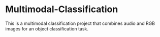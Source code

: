# Multimodal-Classification
This is a multimodal classification project that combines audio and RGB images for an object classification task.
